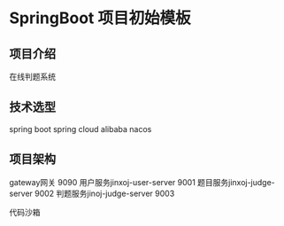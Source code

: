 # SpringBoot 项目初始模板

## 项目介绍
在线判题系统


## 技术选型
spring boot spring cloud alibaba nacos


## 项目架构
gateway网关 9090
用户服务jinxoj-user-server 9001
题目服务jinxoj-judge-server 9002
判题服务jinoj-judge-server  9003

代码沙箱




